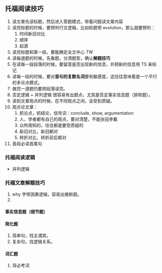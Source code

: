## 托福阅读技巧

1. 读文章先读标题，然后进入答题模式，带着问题读文章内容
2. 读完标题的时候，要预判行文逻辑，比如标题带 evolution，那么就要预判：
   1. 时间新旧对比
   2. 顺序
   3. 起源
3. 读完标题和第一段，要能确定全文中心 TW
4. 读每道题的时候，先看题，分清题型，确认**解题技巧**
5. 在读每一段段落的时候，要留意是否出现新的信息，并把新的信息用 TS 来标记
6. 读每一段的时候，要对**首句的复数名词**要有敏感度，这往往意味着是一个平行的多论点模式。
7. 做完一道题仍要把段落读完。
8. 否定逻辑 + 并列逻辑 很容易有出题点，尤其是否定事实信息题（排除题）。
9. 读到文章观点的时候，在不同观点之间，会受到质疑。
10. 观点论文章：
    1.  抓论点，抓结论，信号词：conclude, show, argumentation
    2.  人、学者都有自己的观点，要对清楚，不能张冠李戴
    3.  众所周知的，往往都是要受质疑的
    4.  新旧对比，新旧都对
    5.  转折对比，转折前后都对
11. 首段必读首尾句

### 托福阅读逻辑

- 并列逻辑

### 托福文章解题技巧

1. why 字带因果逻辑，容易出推断题。
2. 
#### 事实信息题（细节题）

#### 简化题

1. 简单句，找主谓宾。
2. 复杂句，找逻辑关系。

#### 词汇题

1. 背必考词